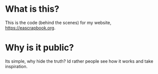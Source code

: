 # What is this?

This is the code (behind the scenes) for my website, https://eascrapbook.org.

# Why is it public?

Its simple, why hide the truth? Id rather people see how it works and take inspiration.